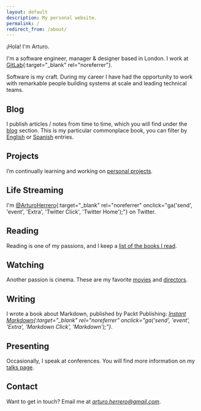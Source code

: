 ```yaml
---
layout: default
description: My personal website.
permalink: /
redirect_from: /about/
---
```


¡Hola! I'm Arturo.

I'm a software engineer, manager & designer based in London. I work at [GitLab][9]{:target="_blank" rel="noreferrer"}.

Software is my craft. During my career I have had the opportunity to work with
remarkable people building systems at scale and leading technical teams.


## Blog

I publish articles / notes from time to time, which you will find under the [blog][3] section.
This is my particular commonplace book, you can filter by [English][1] or [Spanish][2] entries.


## Projects

I’m continually learning and working on [personal projects][8].


## Life Streaming

I'm [@ArturoHerrero][4]{:target="_blank" rel="noreferrer" onclick="ga('send', 'event', 'Extra', 'Twitter Click', 'Twitter Home');"} on Twitter.


## Reading

Reading is one of my passions, and I keep a [list of the books I read][7].


## Watching

Another passion is cinema. These are my favorite [movies][11] and [directors][12].


## Writing

I wrote a book about Markdown, published by Packt Publishing: *[Instant Markdown][5]{:target="_blank" rel="noreferrer" onclick="ga('send', 'event', 'Extra', 'Markdown Click', 'Markdown');"}*.


## Presenting

Occasionally, I speak at conferences. You will find more information on my [talks page][6].


## Contact

Want to get in touch? Email me at *<arturo.herrero@gmail.com>*.

[1]: /blog-en
[2]: /blog-es
[3]: /blog
[4]: https://twitter.com/ArturoHerrero
[5]: https://www.packtpub.com/web-development/instant-markdown-instant
[6]: /talks
[7]: /books
[8]: /projects
[9]: https://gitlab.com
[11]: /movies
[12]: /directors
